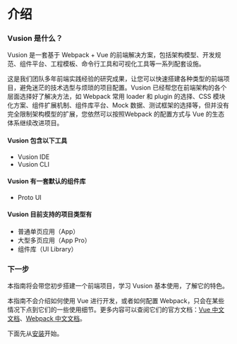 # 介绍

### Vusion 是什么？

Vusion 是一套基于 Webpack + Vue 的前端解决方案，包括架构模型、开发规范、组件平台、工程模板、命令行工具和可视化工具等一系列配套设施。

这是我们团队多年前端实践经验的研究成果，让您可以快速搭建各种类型的前端项目，避免迷茫的技术选型与烦琐的项目配置。Vusion 已经帮您在前端架构的各个层面选择好了解决方法，如 Webpack 常用 loader 和 plugin 的选择、CSS 模块化方案、组件扩展机制、组件库平台、Mock 数据、测试框架的选择等，但并没有完全限制架构模型的扩展，您依然可以按照Webpack 的配置方式与 Vue 的生态体系继续改进项目。

#### Vusion 包含以下工具
- Vusion IDE
- Vusion CLI

#### Vusion 有一套默认的组件库
- Proto UI

#### Vusion 目前支持的项目类型有
- 普通单页应用（App）
- 大型多页应用（App Pro）
- 组件库（UI Library）

### 下一步

本指南将会带您初步搭建一个前端项目，学习 Vusion 基本使用，了解它的特色。

<!-- 学习完成后，您可以通过阅读[概念](/concepts)深入理解 Vusion 架构细节，通过阅读[配置](/api/config)熟练配置自己的项目。 -->

本指南不会介绍如何使用 Vue 进行开发，或者如何配置 Webpack，只会在某些情况下点到它们的一些使用细节。更多内容可以查阅它们的官方文档：[Vue 中文文档](https://cn.vuejs.org)、[Webpack 中文文档](https://doc.webpack-china.org)。

<!-- devtools vue-router -->

下面先从[安装](installation)开始。
